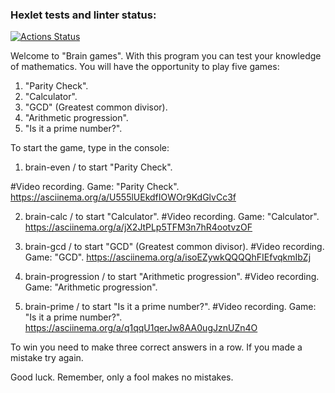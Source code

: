 ### Hexlet tests and linter status:
[![Actions Status](https://github.com/xAleksandrGorbunovx/frontend-project-44/actions/workflows/hexlet-check.yml/badge.svg)](https://github.com/xAleksandrGorbunovx/frontend-project-44/actions)

Welcome to "Brain games".
With this program you can test your knowledge of mathematics.
You will have the opportunity to play five games:
1) "Parity Check".
2) "Calculator".
3) "GCD" (Greatest common divisor).
4) "Arithmetic progression".
5) "Is it a prime number?".

To start the game, type in the console:
1) brain-even / to start "Parity Check".

#Video recording. Game: "Parity Check".
https://asciinema.org/a/U555lUEkdfIOWOr9KdGlvCc3f

2) brain-calc / to start "Calculator".
#Video recording. Game: "Calculator".
https://asciinema.org/a/jX2JtPLp5TFM3n7hR4ootvzOF

3) brain-gcd / to start "GCD" (Greatest common divisor).
#Video recording. Game: "GCD".
https://asciinema.org/a/isoEZywkQQQQhFIEfvqkmIbZj

4) brain-progression / to start "Arithmetic progression".
#Video recording. Game: "Arithmetic progression".

5) brain-prime / to start "Is it a prime number?".
#Video recording. Game: "Is it a prime number?".
https://asciinema.org/a/q1qqU1qerJw8AA0ugJznUZn4O

To win you need to make three correct answers in a row.
If you made a mistake try again.

Good luck. Remember, only a fool makes no mistakes.